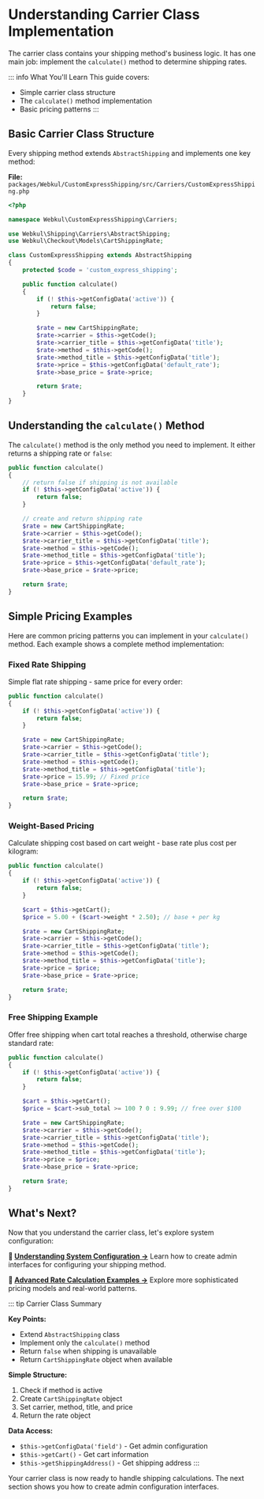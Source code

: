 # Understanding Carrier Class Implementation

The carrier class contains your shipping method's business logic. It has one main job: implement the `calculate()` method to determine shipping rates.

::: info What You'll Learn
This guide covers:
- Simple carrier class structure
- The `calculate()` method implementation
- Basic pricing patterns
:::

## Basic Carrier Class Structure

Every shipping method extends `AbstractShipping` and implements one key method:

**File:** `packages/Webkul/CustomExpressShipping/src/Carriers/CustomExpressShipping.php`

```php
<?php

namespace Webkul\CustomExpressShipping\Carriers;

use Webkul\Shipping\Carriers\AbstractShipping;
use Webkul\Checkout\Models\CartShippingRate;

class CustomExpressShipping extends AbstractShipping
{
    protected $code = 'custom_express_shipping';

    public function calculate()
    {
        if (! $this->getConfigData('active')) {
            return false;
        }

        $rate = new CartShippingRate;
        $rate->carrier = $this->getCode();
        $rate->carrier_title = $this->getConfigData('title');
        $rate->method = $this->getCode();
        $rate->method_title = $this->getConfigData('title');
        $rate->price = $this->getConfigData('default_rate');
        $rate->base_price = $rate->price;

        return $rate;
    }
}
```

## Understanding the `calculate()` Method

The `calculate()` method is the only method you need to implement. It either returns a shipping rate or `false`:

```php
public function calculate()
{
    // return false if shipping is not available
    if (! $this->getConfigData('active')) {
        return false;
    }

    // create and return shipping rate
    $rate = new CartShippingRate;
    $rate->carrier = $this->getCode();
    $rate->carrier_title = $this->getConfigData('title');
    $rate->method = $this->getCode();
    $rate->method_title = $this->getConfigData('title');
    $rate->price = $this->getConfigData('default_rate');
    $rate->base_price = $rate->price;

    return $rate;
}
```

## Simple Pricing Examples

Here are common pricing patterns you can implement in your `calculate()` method. Each example shows a complete method implementation:

### Fixed Rate Shipping

Simple flat rate shipping - same price for every order:

```php
public function calculate()
{
    if (! $this->getConfigData('active')) {
        return false;
    }

    $rate = new CartShippingRate;
    $rate->carrier = $this->getCode();
    $rate->carrier_title = $this->getConfigData('title');
    $rate->method = $this->getCode();
    $rate->method_title = $this->getConfigData('title');
    $rate->price = 15.99; // Fixed price
    $rate->base_price = $rate->price;

    return $rate;
}
```

### Weight-Based Pricing

Calculate shipping cost based on cart weight - base rate plus cost per kilogram:

```php
public function calculate()
{
    if (! $this->getConfigData('active')) {
        return false;
    }

    $cart = $this->getCart();
    $price = 5.00 + ($cart->weight * 2.50); // base + per kg

    $rate = new CartShippingRate;
    $rate->carrier = $this->getCode();
    $rate->carrier_title = $this->getConfigData('title');
    $rate->method = $this->getCode();
    $rate->method_title = $this->getConfigData('title');
    $rate->price = $price;
    $rate->base_price = $rate->price;

    return $rate;
}
```

### Free Shipping Example

Offer free shipping when cart total reaches a threshold, otherwise charge standard rate:

```php
public function calculate()
{
    if (! $this->getConfigData('active')) {
        return false;
    }

    $cart = $this->getCart();
    $price = $cart->sub_total >= 100 ? 0 : 9.99; // free over $100

    $rate = new CartShippingRate;
    $rate->carrier = $this->getCode();
    $rate->carrier_title = $this->getConfigData('title');
    $rate->method = $this->getCode();
    $rate->method_title = $this->getConfigData('title');
    $rate->price = $price;
    $rate->base_price = $rate->price;

    return $rate;
}
```

## What's Next?

Now that you understand the carrier class, let's explore system configuration:

**📖 [Understanding System Configuration →](./understanding-system-configuration.md)**
Learn how to create admin interfaces for configuring your shipping method.

**📖 [Advanced Rate Calculation Examples →](./advanced-rate-calculation-examples.md)**
Explore more sophisticated pricing models and real-world patterns.

::: tip Carrier Class Summary

**Key Points:**
- Extend `AbstractShipping` class
- Implement only the `calculate()` method
- Return `false` when shipping is unavailable
- Return `CartShippingRate` object when available

**Simple Structure:**
1. Check if method is active
2. Create `CartShippingRate` object
3. Set carrier, method, title, and price
4. Return the rate object

**Data Access:**
- `$this->getConfigData('field')` - Get admin configuration
- `$this->getCart()` - Get cart information
- `$this->getShippingAddress()` - Get shipping address
:::

Your carrier class is now ready to handle shipping calculations. The next section shows you how to create admin configuration interfaces.
